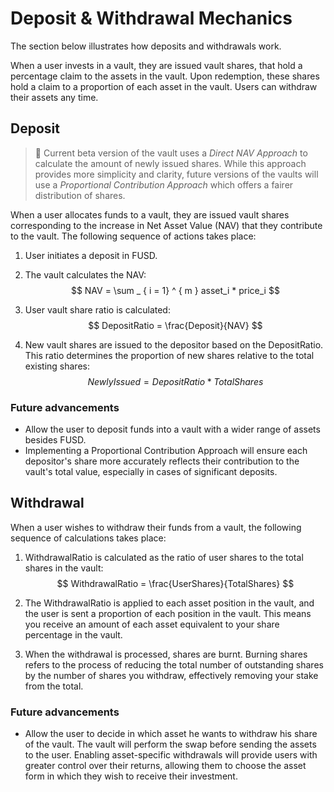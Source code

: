 # Deposit & Withdrawal Mechanics

The section below illustrates how deposits and withdrawals work.

When a user invests in a vault, they are issued vault shares, that hold a percentage claim to the assets in the vault. Upon redemption, these shares hold a claim to a proportion of each asset in the vault. Users can withdraw their assets any time.

## Deposit

> 📌 Current beta version of the vault uses a *Direct NAV Approach* to calculate the amount of newly issued shares. While this approach provides more simplicity and clarity, future versions of the vaults will use a *Proportional Contribution Approach* which offers a fairer distribution of shares.

When a user allocates funds to a vault, they are issued vault shares corresponding to the increase in Net Asset Value (NAV) that they contribute to the vault. The following sequence of actions takes place:

1. User initiates a deposit in FUSD.

2. The vault calculates the NAV:
$$
NAV = \sum _ { i = 1} ^ { m } asset_i * price_i
$$

3. User vault share ratio is calculated:
$$
DepositRatio = \frac{Deposit}{NAV}
$$

4. New vault shares are issued to the depositor based on the DepositRatio. This ratio determines the proportion of new shares relative to the total existing shares:
$$
NewlyIssued = DepositRatio * TotalShares
$$

### Future advancements

* Allow the user to deposit funds into a vault with a wider range of assets besides FUSD.
* Implementing a Proportional Contribution Approach will ensure each depositor's share more accurately reflects their contribution to the vault's total value, especially in cases of significant deposits.

<!-- Proportional Contribution Approach -->

<!-- 1. User initiates a deposit. This is expressed in FUSD.

2. The vault calculates the NAV:
$$
NAV = \sum _ { i = 1} ^ { m } asset_i * price_i
$$

3. Your vault share % is calculated:
$$
Share = \frac{Deposit}{(Deposit+NAV)}
$$

4. New vault shares are issued to the depositor s.t.:

$$
Share = \frac{NewlyIssued}{(NewlyIssued + TotalShares)}
$$

so that the amount of newly issued shares:

$$
NewlyIssued = Share * \frac{TotalShares}{(1-Share)}
$$ -->

## Withdrawal

When a user wishes to withdraw their funds from a vault, the following sequence of calculations takes place:

1. WithdrawalRatio is calculated as the ratio of user shares to the total shares in the vault:
$$
WithdrawalRatio = \frac{UserShares}{TotalShares}
$$

2. The WithdrawalRatio is applied to each asset position in the vault, and the user is sent a proportion of each position in the vault. This means you receive an amount of each asset equivalent to your share percentage in the vault.

3. When the withdrawal is processed, shares are burnt. Burning shares refers to the process of reducing the total number of outstanding shares by the number of shares you withdraw, effectively removing your stake from the total.

### Future advancements

* Allow the user to decide in which asset he wants to withdraw his share of the vault. The vault will perform the swap before sending the assets to the user. Enabling asset-specific withdrawals will provide users with greater control over their returns, allowing them to choose the asset form in which they wish to receive their investment.